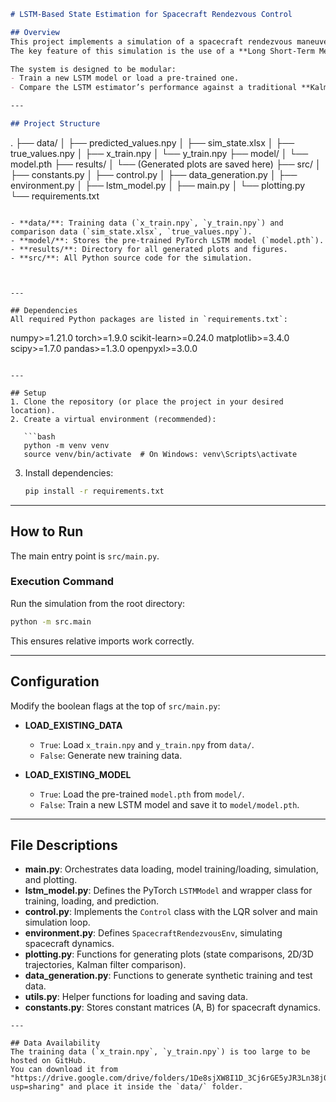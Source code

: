 

```markdown
# LSTM-Based State Estimation for Spacecraft Rendezvous Control

## Overview
This project implements a simulation of a spacecraft rendezvous maneuver using a **Linear-Quadratic Regulator (LQR)** for control.  
The key feature of this simulation is the use of a **Long Short-Term Memory (LSTM)** neural network as a state estimator, predicting the spacecraft's full state (position and velocity) from a sequence of partial measurements.

The system is designed to be modular:
- Train a new LSTM model or load a pre-trained one.
- Compare the LSTM estimator’s performance against a traditional **Kalman filter**.

---

## Project Structure
```

.
├── data/
│   ├── predicted\_values.npy
│   ├── sim\_state.xlsx
│   ├── true\_values.npy
│   ├── x\_train.npy
│   └── y\_train.npy
├── model/
│   └── model.pth
├── results/
│   └── (Generated plots are saved here)
├── src/
│   ├── constants.py
│   ├── control.py
│   ├── data\_generation.py
│   ├── environment.py
│   ├── lstm\_model.py
│   ├── main.py
│   └── plotting.py
└── requirements.txt

```

- **data/**: Training data (`x_train.npy`, `y_train.npy`) and comparison data (`sim_state.xlsx`, `true_values.npy`).  
- **model/**: Stores the pre-trained PyTorch LSTM model (`model.pth`).  
- **results/**: Directory for all generated plots and figures.  
- **src/**: All Python source code for the simulation.  



---

## Dependencies
All required Python packages are listed in `requirements.txt`:

```

numpy>=1.21.0
torch>=1.9.0
scikit-learn>=0.24.0
matplotlib>=3.4.0
scipy>=1.7.0
pandas>=1.3.0
openpyxl>=3.0.0

````

---

## Setup
1. Clone the repository (or place the project in your desired location).  
2. Create a virtual environment (recommended):

   ```bash
   python -m venv venv
   source venv/bin/activate  # On Windows: venv\Scripts\activate
````

3. Install dependencies:

   ```bash
   pip install -r requirements.txt
   ```

---

## How to Run

The main entry point is `src/main.py`.

### Execution Command

Run the simulation from the root directory:

```bash
python -m src.main
```

This ensures relative imports work correctly.

---

## Configuration

Modify the boolean flags at the top of `src/main.py`:

* **LOAD\_EXISTING\_DATA**

  * `True`: Load `x_train.npy` and `y_train.npy` from `data/`.
  * `False`: Generate new training data.

* **LOAD\_EXISTING\_MODEL**

  * `True`: Load the pre-trained `model.pth` from `model/`.
  * `False`: Train a new LSTM model and save it to `model/model.pth`.

---

## File Descriptions

* **main.py**: Orchestrates data loading, model training/loading, simulation, and plotting.
* **lstm\_model.py**: Defines the PyTorch `LSTMModel` and wrapper class for training, loading, and prediction.
* **control.py**: Implements the `Control` class with the LQR solver and main simulation loop.
* **environment.py**: Defines `SpacecraftRendezvousEnv`, simulating spacecraft dynamics.
* **plotting.py**: Functions for generating plots (state comparisons, 2D/3D trajectories, Kalman filter comparison).
* **data\_generation.py**: Functions to generate synthetic training and test data.
* **utils.py**: Helper functions for loading and saving data.
* **constants.py**: Stores constant matrices (A, B) for spacecraft dynamics.

```
---

## Data Availability
The training data (`x_train.npy`, `y_train.npy`) is too large to be hosted on GitHub.  
You can download it from "https://drive.google.com/drive/folders/1De8sjXW8I1D_3Cj6rGE5yJR3Ln38j0TK?usp=sharing" and place it inside the `data/` folder.

```